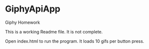 # GiphyApiApp
Giphy Homework


This is a working Readme file.
It is not complete.

Open index.html to run the program. 
It loads 10 gifs per button press.
